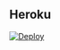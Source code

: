 ## Heroku

[![Deploy](https://www.herokucdn.com/deploy/button.svg)](https://heroku.com/deploy?template=https://github.com/AARABHSINGH/Deploy)

